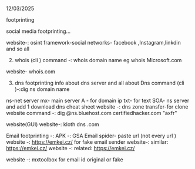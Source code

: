 12/03/2025 

footprinting 

social media footprinting...

website-: osint framework-social networks- facebook ,Instagram,linkdin and so all


2. whois (cli )
command -: whois domain name 
eg whois Microsoft.com

website- whois.com

3. dns footprinting 
info about dns server and all about Dns
command (cli )-:dig ns domain name

ns-net server 
mx- main server
A - for domain ip
txt- for text
SOA- ns server  and add 1 
download dns cheat sheet
website -: dns zone transfer-for clone website 
command -: dig @ns.bluehost.com certifiedhacker.com "axfr"

website(GUI)
website-: kloth dns .com 


Email footprinting -:
APK -: GSA Email spider- 
paste url (not every url )
website -: https://emkei.cz/ for fake email sender
website-: similar: https://emkei.cz/
website -: related: https://emkei.cz/

website -: mxtoolbox for email id original or fake

